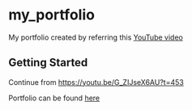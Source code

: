 # my_portfolio

My portfolio created by referring this [YouTube video](https://youtu.be/G_ZIJseX6AU)

## Getting Started

Continue from https://youtu.be/G_ZIJseX6AU?t=453

Portfolio can be found [here](https://react-native-firebase-5a06a.web.app/)